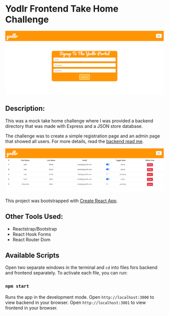 # Yodlr Frontend Take Home Challenge

<img src='./yodlr-frontend/public/yodlr-form.png' alt=''>

## Description: 

This was a mock take home challenge where I was provided a backend directory that was made with Express and a JSON store database. 

The challenge was to create a simple registration page and an admin page that showed all users. For more details, read the [backend read me](https://github.com/pasha-log/yodlr-take-home-challenge/blob/main/yodlr-backend/README.md).

<img src='./yodlr-frontend/public/yodlr-table.png' alt=''>

This project was bootstrapped with [Create React App](https://github.com/facebook/create-react-app).

## Other Tools Used:

* Reactstrap/Bootstrap
* React Hook Forms 
* React Router Dom

## Available Scripts

Open two separate windows in the terminal and ```cd``` into files fors backend and frontend separately.
To activate each file, you can run:

### `npm start`

Runs the app in the development mode.
Open ```http://localhost:3000``` to view backend in your browser.
Open ```http://localhost:3001``` to view frontend in your browser.
